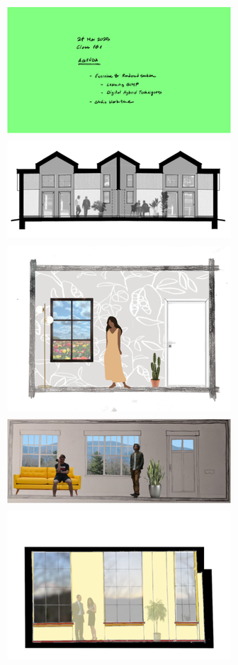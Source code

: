 ![Today's Agenda](images/250324_10-1.png)

![Fig. 5.6 Exercise Eight. Rendered Section. Hybrid Drawing](images/050301renderSectionHybrid.png)

![](images/Assignment_14_Above_Average.png)

![](images/Assignment_14_Average.jpg)

![](images/Assignment_14_Below_Average.png)

